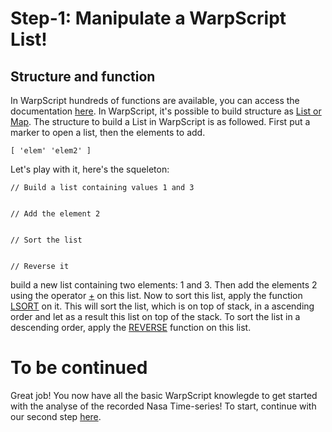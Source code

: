 # Step-1: Manipulate a WarpScript List!

## Structure and function

In WarpScript hundreds of functions are available, you can access the documentation [here](http://www.warp10.io/reference/reference/).
In WarpScript, it's possible to build structure as [List or Map](http://www.warp10.io/reference/reference/#functions-lists-maps).
The structure to build a List in WarpScript is as followed. First put a marker to open a list, then the elements to add. 

```
[ 'elem' 'elem2' ]
```

Let's play with it, here's the squeleton:

```
// Build a list containing values 1 and 3 


// Add the element 2


// Sort the list


// Reverse it
```

 build a new list containing two elements: 1 and 3. Then add the elements 2 using the operator [+](http://www.warp10.io/reference/functions/function_ADD/) on this list. Now to sort this list, apply the function [LSORT](http://www.warp10.io/reference/functions/function_LSORT/) on it. This will sort the list, which is on top of stack, in a ascending order and let as a result this list on top of the stack. To sort the list in a descending order, apply the [REVERSE](http://www.warp10.io/reference/functions/function_REVERSE/) function on this list.

# To be continued

Great job! You now have all the basic WarpScript knowlegde to get started with the analyse of the recorded Nasa Time-series! To start, continue with our second step [here](https://github.com/helloexoworld/hands-on/tree/master/step-2%20-%20Kepler's%20Data/2.1%20-%20Exploring%20known%20time%20series).